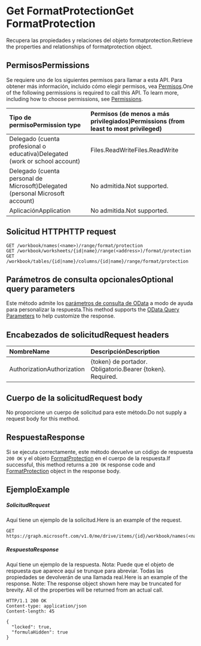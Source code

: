 # <a name="get-formatprotection"></a><span data-ttu-id="6a249-101">Get FormatProtection</span><span class="sxs-lookup"><span data-stu-id="6a249-101">Get FormatProtection</span></span>

<span data-ttu-id="6a249-102">Recupera las propiedades y relaciones del objeto formatprotection.</span><span class="sxs-lookup"><span data-stu-id="6a249-102">Retrieve the properties and relationships of formatprotection object.</span></span>
## <a name="permissions"></a><span data-ttu-id="6a249-103">Permisos</span><span class="sxs-lookup"><span data-stu-id="6a249-103">Permissions</span></span>
<span data-ttu-id="6a249-p101">Se requiere uno de los siguientes permisos para llamar a esta API. Para obtener más información, incluido cómo elegir permisos, vea [Permisos](../../../concepts/permissions_reference.md).</span><span class="sxs-lookup"><span data-stu-id="6a249-p101">One of the following permissions is required to call this API. To learn more, including how to choose permissions, see [Permissions](../../../concepts/permissions_reference.md).</span></span>

|<span data-ttu-id="6a249-106">Tipo de permiso</span><span class="sxs-lookup"><span data-stu-id="6a249-106">Permission type</span></span>      | <span data-ttu-id="6a249-107">Permisos (de menos a más privilegiados)</span><span class="sxs-lookup"><span data-stu-id="6a249-107">Permissions (from least to most privileged)</span></span>              | 
|:--------------------|:---------------------------------------------------------| 
|<span data-ttu-id="6a249-108">Delegado (cuenta profesional o educativa)</span><span class="sxs-lookup"><span data-stu-id="6a249-108">Delegated (work or school account)</span></span> | <span data-ttu-id="6a249-109">Files.ReadWrite</span><span class="sxs-lookup"><span data-stu-id="6a249-109">Files.ReadWrite</span></span>    | 
|<span data-ttu-id="6a249-110">Delegado (cuenta personal de Microsoft)</span><span class="sxs-lookup"><span data-stu-id="6a249-110">Delegated (personal Microsoft account)</span></span> | <span data-ttu-id="6a249-111">No admitida.</span><span class="sxs-lookup"><span data-stu-id="6a249-111">Not supported.</span></span>    | 
|<span data-ttu-id="6a249-112">Aplicación</span><span class="sxs-lookup"><span data-stu-id="6a249-112">Application</span></span> | <span data-ttu-id="6a249-113">No admitida.</span><span class="sxs-lookup"><span data-stu-id="6a249-113">Not supported.</span></span> | 

## <a name="http-request"></a><span data-ttu-id="6a249-114">Solicitud HTTP</span><span class="sxs-lookup"><span data-stu-id="6a249-114">HTTP request</span></span>
<!-- { "blockType": "ignored" } -->
```http
GET /workbook/names(<name>)/range/format/protection
GET /workbook/worksheets/{id|name}/range(<address>)/format/protection
GET /workbook/tables/{id|name}/columns/{id|name}/range/format/protection
```
## <a name="optional-query-parameters"></a><span data-ttu-id="6a249-115">Parámetros de consulta opcionales</span><span class="sxs-lookup"><span data-stu-id="6a249-115">Optional query parameters</span></span>
<span data-ttu-id="6a249-116">Este método admite los [parámetros de consulta de OData](http://developer.microsoft.com/en-us/graph/docs/overview/query_parameters) a modo de ayuda para personalizar la respuesta.</span><span class="sxs-lookup"><span data-stu-id="6a249-116">This method supports the [OData Query Parameters](http://developer.microsoft.com/en-us/graph/docs/overview/query_parameters) to help customize the response.</span></span>

## <a name="request-headers"></a><span data-ttu-id="6a249-117">Encabezados de solicitud</span><span class="sxs-lookup"><span data-stu-id="6a249-117">Request headers</span></span>
| <span data-ttu-id="6a249-118">Nombre</span><span class="sxs-lookup"><span data-stu-id="6a249-118">Name</span></span>      |<span data-ttu-id="6a249-119">Descripción</span><span class="sxs-lookup"><span data-stu-id="6a249-119">Description</span></span>|
|:----------|:----------|
| <span data-ttu-id="6a249-120">Authorization</span><span class="sxs-lookup"><span data-stu-id="6a249-120">Authorization</span></span>  | <span data-ttu-id="6a249-p102">{token} de portador. Obligatorio.</span><span class="sxs-lookup"><span data-stu-id="6a249-p102">Bearer {token}. Required.</span></span> |


## <a name="request-body"></a><span data-ttu-id="6a249-123">Cuerpo de la solicitud</span><span class="sxs-lookup"><span data-stu-id="6a249-123">Request body</span></span>
<span data-ttu-id="6a249-124">No proporcione un cuerpo de solicitud para este método.</span><span class="sxs-lookup"><span data-stu-id="6a249-124">Do not supply a request body for this method.</span></span>

## <a name="response"></a><span data-ttu-id="6a249-125">Respuesta</span><span class="sxs-lookup"><span data-stu-id="6a249-125">Response</span></span>

<span data-ttu-id="6a249-126">Si se ejecuta correctamente, este método devuelve un código de respuesta `200 OK` y el objeto [FormatProtection](../resources/formatprotection.md) en el cuerpo de la respuesta.</span><span class="sxs-lookup"><span data-stu-id="6a249-126">If successful, this method returns a `200 OK` response code and [FormatProtection](../resources/formatprotection.md) object in the response body.</span></span>
## <a name="example"></a><span data-ttu-id="6a249-127">Ejemplo</span><span class="sxs-lookup"><span data-stu-id="6a249-127">Example</span></span>
##### <a name="request"></a><span data-ttu-id="6a249-128">Solicitud</span><span class="sxs-lookup"><span data-stu-id="6a249-128">Request</span></span>
<span data-ttu-id="6a249-129">Aquí tiene un ejemplo de la solicitud.</span><span class="sxs-lookup"><span data-stu-id="6a249-129">Here is an example of the request.</span></span>
<!-- {
  "blockType": "request",
  "name": "get_formatprotection"
}-->
```http
GET https://graph.microsoft.com/v1.0/me/drive/items/{id}/workbook/names(<name>)/range/format/protection
```
##### <a name="response"></a><span data-ttu-id="6a249-130">Respuesta</span><span class="sxs-lookup"><span data-stu-id="6a249-130">Response</span></span>
<span data-ttu-id="6a249-p103">Aquí tiene un ejemplo de la respuesta. Nota: Puede que el objeto de respuesta que aparece aquí se trunque para abreviar. Todas las propiedades se devolverán de una llamada real.</span><span class="sxs-lookup"><span data-stu-id="6a249-p103">Here is an example of the response. Note: The response object shown here may be truncated for brevity. All of the properties will be returned from an actual call.</span></span>
<!-- {
  "blockType": "response",
  "truncated": true,
  "@odata.type": "microsoft.graph.formatProtection"
} -->
```http
HTTP/1.1 200 OK
Content-type: application/json
Content-length: 45

{
  "locked": true,
  "formulaHidden": true
}
```

<!-- uuid: 8fcb5dbc-d5aa-4681-8e31-b001d5168d79
2015-10-25 14:57:30 UTC -->
<!-- {
  "type": "#page.annotation",
  "description": "Get FormatProtection",
  "keywords": "",
  "section": "documentation",
  "tocPath": ""
}-->